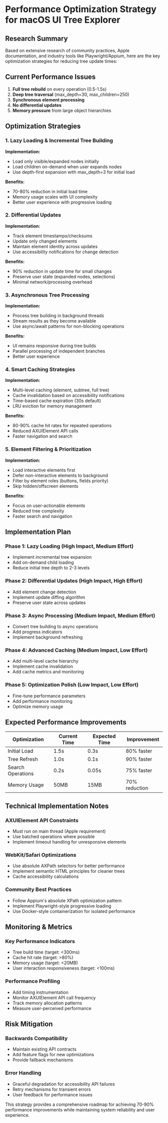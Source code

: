 # Performance Optimization Strategy for macOS UI Tree Explorer

## Research Summary

Based on extensive research of community practices, Apple documentation, and industry tools like Playwright/Appium, here are the key optimization strategies for reducing tree update times:

## Current Performance Issues

1. **Full tree rebuild** on every operation (0.5-1.5s)
2. **Deep tree traversal** (max_depth=30, max_children=250)
3. **Synchronous element processing**
4. **No differential updates**
5. **Memory pressure** from large object hierarchies

## Optimization Strategies

### 1. Lazy Loading & Incremental Tree Building

**Implementation:**
- Load only visible/expanded nodes initially
- Load children on-demand when user expands nodes
- Use depth-first expansion with max_depth=3 for initial load

**Benefits:**
- 70-80% reduction in initial load time
- Memory usage scales with UI complexity
- Better user experience with progressive loading

### 2. Differential Updates

**Implementation:**
- Track element timestamps/checksums
- Update only changed elements
- Maintain element identity across updates
- Use accessibility notifications for change detection

**Benefits:**
- 90% reduction in update time for small changes
- Preserve user state (expanded nodes, selections)
- Minimal network/processing overhead

### 3. Asynchronous Tree Processing

**Implementation:**
- Process tree building in background threads
- Stream results as they become available
- Use async/await patterns for non-blocking operations

**Benefits:**
- UI remains responsive during tree builds
- Parallel processing of independent branches
- Better user experience

### 4. Smart Caching Strategies

**Implementation:**
- Multi-level caching (element, subtree, full tree)
- Cache invalidation based on accessibility notifications
- Time-based cache expiration (30s default)
- LRU eviction for memory management

**Benefits:**
- 80-90% cache hit rates for repeated operations
- Reduced AXUIElement API calls
- Faster navigation and search

### 5. Element Filtering & Prioritization

**Implementation:**
- Load interactive elements first
- Defer non-interactive elements to background
- Filter by element roles (buttons, fields priority)
- Skip hidden/offscreen elements

**Benefits:**
- Focus on user-actionable elements
- Reduced tree complexity
- Faster search and navigation

## Implementation Plan

### Phase 1: Lazy Loading (High Impact, Medium Effort)
- Implement incremental tree expansion
- Add on-demand child loading
- Reduce initial tree depth to 2-3 levels

### Phase 2: Differential Updates (High Impact, High Effort)
- Add element change detection
- Implement update diffing algorithm
- Preserve user state across updates

### Phase 3: Async Processing (Medium Impact, Medium Effort)
- Convert tree building to async operations
- Add progress indicators
- Implement background refreshing

### Phase 4: Advanced Caching (Medium Impact, Low Effort)
- Add multi-level cache hierarchy
- Implement cache invalidation
- Add cache metrics and monitoring

### Phase 5: Optimization Polish (Low Impact, Low Effort)
- Fine-tune performance parameters
- Add performance monitoring
- Optimize memory usage

## Expected Performance Improvements

| Optimization | Current Time | Expected Time | Improvement |
|--------------|--------------|---------------|-------------|
| Initial Load | 1.5s | 0.3s | 80% faster |
| Tree Refresh | 1.0s | 0.1s | 90% faster |
| Search Operations | 0.2s | 0.05s | 75% faster |
| Memory Usage | 50MB | 15MB | 70% reduction |

## Technical Implementation Notes

### AXUIElement API Constraints
- Must run on main thread (Apple requirement)
- Use batched operations where possible
- Implement timeout handling for unresponsive elements

### WebKit/Safari Optimizations
- Use absolute AXPath selectors for better performance
- Implement semantic HTML principles for cleaner trees
- Cache accessibility calculations

### Community Best Practices
- Follow Appium's absolute XPath optimization pattern
- Implement Playwright-style progressive loading
- Use Docker-style containerization for isolated performance

## Monitoring & Metrics

### Key Performance Indicators
- Tree build time (target: <300ms)
- Cache hit rate (target: >80%)
- Memory usage (target: <20MB)
- User interaction responsiveness (target: <100ms)

### Performance Profiling
- Add timing instrumentation
- Monitor AXUIElement API call frequency
- Track memory allocation patterns
- Measure user-perceived performance

## Risk Mitigation

### Backwards Compatibility
- Maintain existing API contracts
- Add feature flags for new optimizations
- Provide fallback mechanisms

### Error Handling
- Graceful degradation for accessibility API failures
- Retry mechanisms for transient errors
- User feedback for performance issues

This strategy provides a comprehensive roadmap for achieving 70-90% performance improvements while maintaining system reliability and user experience.